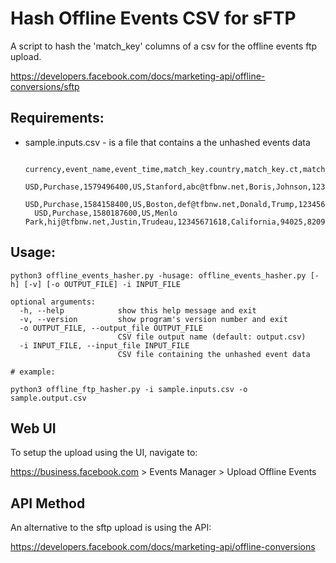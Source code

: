 # Hash Offline Events CSV for sFTP

A script to hash the 'match_key' columns of a csv for the offline events ftp upload.

https://developers.facebook.com/docs/marketing-api/offline-conversions/sftp

## Requirements:

* sample.inputs.csv - is a file that contains a the unhashed events data
  ```
    currency,event_name,event_time,match_key.country,match_key.ct,match_key.email,match_key.fn,match_key.ln,match_key.phone,match_key.st,match_key.zip,value
    USD,Purchase,1579496400,US,Stanford,abc@tfbnw.net,Boris,Johnson,12345673423,California,94305,127374
    USD,Purchase,1584158400,US,Boston,def@tfbnw.net,Donald,Trump,12345672857,Massachusetts,02117,84413
    USD,Purchase,1580187600,US,Menlo Park,hij@tfbnw.net,Justin,Trudeau,12345671618,California,94025,82092
  ```
  
## Usage:

```
python3 offline_events_hasher.py -husage: offline_events_hasher.py [-h] [-v] [-o OUTPUT_FILE] -i INPUT_FILE

optional arguments:
  -h, --help            show this help message and exit
  -v, --version         show program's version number and exit
  -o OUTPUT_FILE, --output_file OUTPUT_FILE
                        CSV file output name (default: output.csv)
  -i INPUT_FILE, --input_file INPUT_FILE
                        CSV file containing the unhashed event data
```

```
# example:

python3 offline_ftp_hasher.py -i sample.inputs.csv -o sample.output.csv
```

## Web UI

To setup the upload using the UI, navigate to:

https://business.facebook.com > Events Manager > Upload Offline Events

## API Method

An alternative to the sftp upload is using the API:

https://developers.facebook.com/docs/marketing-api/offline-conversions
